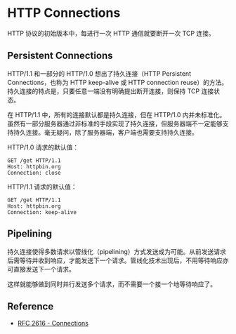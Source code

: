 # HTTP Connections

HTTP 协议的初始版本中，每进行一次 HTTP 通信就要断开一次 TCP 连接。

## Persistent Connections

HTTP/1.1 和一部分的 HTTP/1.0 想出了持久连接（HTTP Persistent Connections，也称为 HTTP keep-alive 或 HTTP connection reuse）的方法。持久连接的特点是，只要任意一端没有明确提出断开连接，则保持 TCP 连接状态。

在 HTTP/1.1 中，所有的连接默认都是持久连接，但在 HTTP/1.0 内并未标准化。虽然有一部分服务器通过非标准的手段实现了持久连接，但服务器端不一定能够支持持久连接。毫无疑问，除了服务器端，客户端也需要支持持久连接。

HTTP/1.0 请求的默认值：

```http
GET /get HTTP/1.1
Host: httpbin.org
Connection: close
```

HTTP/1.1 请求的默认值：

```http
GET /get HTTP/1.1
Host: httpbin.org
Connection: keep-alive
```

## Pipelining

持久连接使得多数请求以管线化（pipelining）方式发送成为可能。从前发送请求后需等待并收到响应，才能发送下一个请求。管线化技术出现后，不用等待响应亦可直接发送下一个请求。

这样就能够做到同时并行发送多个请求，而不需要一个接一个地等待响应了。

## Reference

- [RFC 2616 - Connections](https://tools.ietf.org/html/rfc2616#section-8)

